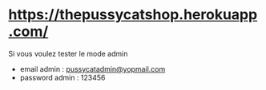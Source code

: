 

# https://thepussycatshop.herokuapp.com/

Si vous voulez tester le mode admin

* email admin : pussycatadmin@yopmail.com
* password admin : 123456
